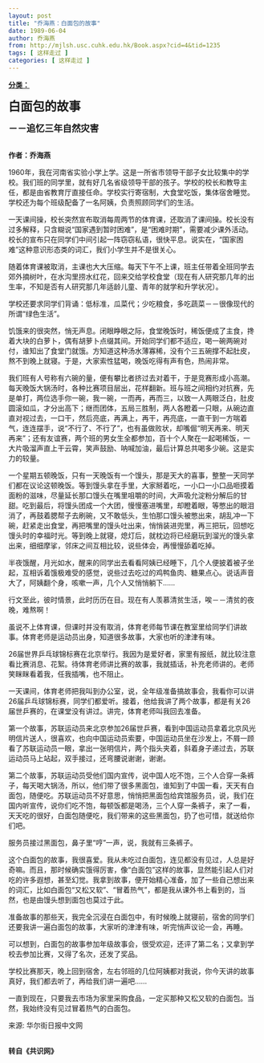 ```yaml
---
layout: post
title: "乔海燕：白面包的故事"
date: 1989-06-04
author: 乔海燕
from: http://mjlsh.usc.cuhk.edu.hk/Book.aspx?cid=4&tid=1235
tags: [ 这样走过 ]
categories: [ 这样走过 ]
---
```


<div style="margin: 15px 10px 10px 0px;">
 <div>
  <span id="ctl00_ContentPlaceHolder1_chapter1_SubjectLabel" style="font-weight:bold;text-decoration:underline;">
   分类：
  </span>
 </div>
 <p>
  <strong>
   <font size="5">
    白面包的故事
   </font>
  </strong>
 </p>
 <p>
  <strong>
   <font size="4">
    －－追忆三年自然灾害
   </font>
  </strong>
 </p>
 <p>
  <br/>
  <strong>
   作者：乔海燕
  </strong>
 </p>
 <p>
  1960年，我在河南省实验小学上学。这是一所省市领导干部子女比较集中的学校。我们班的同学里，就有好几名省级领导干部的孩子。学校的校长和教导主任，都是由省教育厅直接任命。学校实行寄宿制，大食堂吃饭，集体宿舍睡觉。学校还为每个班级配备了一名阿姨，负责照顾同学们的生活。
 </p>
 <p>
  一天课间操，校长突然宣布取消每周两节的体育课，还取消了课间操。校长没有过多解释，只含糊说“国家遇到暂时困难”，是“困难时期”，需要减少课外活动。校长的宣布只在同学们中间引起一阵窃窃私语，很快平息。说实在，“国家困难”这种意识形态类的词汇，我们小学生并不是很关心。
 </p>
 <p>
  随着体育课被取消，主课也大大压缩。每天下午不上课，班主任带着全班同学去郊外摘树叶，在水沟里捞水红花，回来交给学校食堂（现在有人研究那几年的出生率，不知是否有人研究那几年适龄儿童、青年的就学和升学状况）。
 </p>
 <p>
  学校还要求同学们背诵：低标准，瓜菜代；少吃粮食，多吃蔬菜－－很像现代的所谓“绿色生活”。
 </p>
 <p>
  饥饿来的很突然，悄无声息。闭眼睁眼之际，食堂晚饭时，稀饭便成了主食，搀着大块的白萝卜，偶有胡萝卜点缀其间。开始同学们都不适应，喝一碗两碗对付，谁知出了食堂门就饿。方知道这种汤水薄寡稀，没有个三五碗撑不起肚皮，熬不到晚上就寝。于是，大家索性猛喝，晚饭吃得有声有色，热闹非常。
 </p>
 <p>
  我们班有人号称有六碗的量，便有攀比者挤过去对着干，于是竞赛形成小高潮。每天晚饭大锅汤时，各种比赛项目层出，花样翻新。班与班之间相约对抗赛，先是单打，两位选手你一碗，我一碗，一而再，再而三，以致一人两眼泛白，肚皮圆滚如瓜，才分出高下；继而团体，五局三胜制，两人各瞪着一只眼，从碗边直直对视过去，一口干，然后亮底，再满上，再干，再亮底，一直干到一方喘着气，连连摆手，说“不行了、不行了”，也有虽做败状，却嘴倔“明天再来、明天再来”；还有友谊赛，两个班的男女生全都参加，百十个人聚在一起喝稀饭，一大片吸溜声直上干云霄，笑声鼓励、呐喊加油，最后计算总共喝多少碗。这是实力的较量。
 </p>
 <p>
  一个星期五顿晚饭，只有一天晚饭有一个馒头，那是天大的喜事，整整一天同学们都在议论这顿晚饭。等到馒头拿在手里，大家掰着吃，一小口一小口品咂摸着面粉的滋味，尽量延长那口馒头在嘴里咀嚼的时间，大声吸允淀粉分解后的甘甜。吃到最后，将馒头团成一个大团，慢慢塞进嘴里，却瞪着眼，等憋出的眼泪消了，再鼓着腮帮子去刷碗，又不敢低头，生怕那口馒头被憋出来，胡乱冲一下碗，赶紧走出食堂，再把嘴里的馒头吐出来，悄悄装进兜里，再三把玩，回想吃馒头时的幸福时光。等到晚上就寝，熄灯后，就枕边将已经磨玩到溜光的馒头拿出来，细细摩挲，邻床之间互相比较，说些体会，再慢慢舔着吃掉。
 </p>
 <p>
  半夜饿醒，月光如水，醒来的同学出去看看阿姨已经睡下，几个人便披着被子坐起，互相诉着饿极难受的感觉，说些过去吃过的鸡鸭鱼肉、糖果点心。说话声音大了，阿姨翻个身，咳嗽一声，几个人又悄悄躺下……
 </p>
 <p>
  行文至此，彼时情景，此时历历在目。现在有人羡慕清贫生活，唉－－清贫的夜晚，难熬啊！
 </p>
 <p>
  虽说不上体育课，但课时并没有取消，体育老师每节课在教室里给同学们讲故事。体育老师是运动员出身，知道很多故事，大家也听的津津有味。
 </p>
 <p>
  26届世界乒乓球锦标赛在北京举行。我因为是爱好者，家里有报纸，就比较注意看比赛消息、花絮。待体育老师讲比赛的故事，我就插话，补充老师讲的。老师笑眯眯看着我，任我插嘴，也不阻止。
 </p>
 <p>
  一天课间，体育老师把我叫到办公室，说，全年级准备搞故事会，我看你可以讲26届乒乓球锦标赛，同学们都爱听。接着，他给我讲了两个故事，都是有关26届世乒赛的，在课堂没有讲过。讲完，体育老师叫我回去准备。
 </p>
 <p>
  第一个故事，苏联运动员来北京参加26届世乒赛，看到中国运动员拿着北京风光明信片送人，很喜欢，也向中国运动员索要，中国运动员坐在沙发上，不屑一顾看了苏联运动员一眼，拿出一张明信片，两个指头夹着，斜着身子递过去，苏联运动员马上站起，双手接过，还弯腰说谢谢，谢谢。
 </p>
 <p>
  第二个故事，苏联运动员受他们国内宣传，说中国人吃不饱，三个人合穿一条裤子，每天喝大锅汤，所以，他们带了很多黑面包，谁知到了中国一看，天天有白面包，随便吃。苏联运动员不好意思，悄悄把黑面包给宾馆服务员，说，我们在国内听宣传，说你们吃不饱，每顿饭都是喝汤，三个人穿一条裤子，来了一看，天天吃的很好，白面包随便吃，我们带来的这些黑面包，扔了也可惜，就送给你们吧。
 </p>
 <p>
  服务员接过黑面包，鼻子里“哼”一声，说，我就有三条裤子。
 </p>
 <p>
  这个白面包的故事，我很喜爱。我从未吃过白面包，连见都没有见过，人总是好奇嘛。而且，那时候确实饿得厉害，像“白面包”这样的故事，显然能引起人们对吃的许多遐想，甚至幻觉。我拿到故事，便开始精心准备，加了一些自己想出来的词汇，比如白面包“又松又软”、“冒着热气”，都是我从课外书上看到的，当然，也是由馒头想到面包也莫过于此。
 </p>
 <p>
  准备故事的那些天，我完全沉浸在白面包中，有时候晚上就寝前，宿舍的同学们还要我讲一遍白面包的故事，大家听的津津有味，听完悄声议论一会，再睡。
 </p>
 <p>
  可以想到，白面包的故事参加年级故事会，很受欢迎，还评了第二名；又拿到学校去参加比赛，又得了名次，还发了奖品。
 </p>
 <p>
  学校比赛那天，晚上回到宿舍，左右邻班的几位阿姨都对我说，你今天讲的故事真好，我们都去听了，再给我们讲一遍吧……
 </p>
 <p>
  一直到现在，只要我去市场为家里采购食品，一定买那种又松又软的白面包。当然，我始终没有见过冒着热气的白面包。
 </p>
 <p>
  来源: 华尔街日报中文网
 </p>
 <p>
  <br/>
  <strong>
   转自《共识网》
  </strong>
 </p>
</div>

